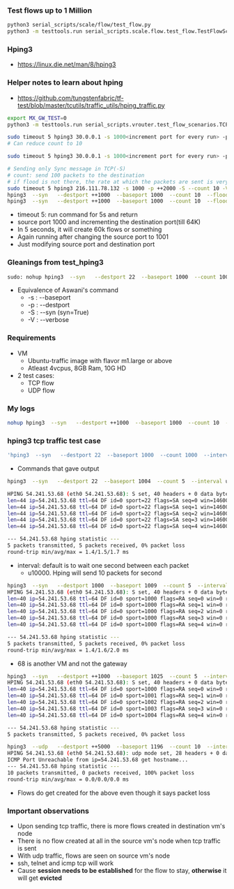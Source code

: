 ### Test flows up to 1 Million

```sh
python3 serial_scripts/scale/flow/test_flow.py
python3 -m testtools.run serial_scripts.scale.flow.test_flow.TestFlowScale.test_flow_scale
```

### Hping3 

* https://linux.die.net/man/8/hping3

### Helper notes to learn about hping

* https://github.com/tungstenfabric/tf-test/blob/master/tcutils/traffic_utils/hping_traffic.py

```sh
export MX_GW_TEST=0
python3 -m testtools.run serial_scripts.vrouter.test_flow_scenarios.TCPFlowEvictionTests.test_hping3_tcp_traffic_for_eviction
```

```sh
sudo timeout 5 hping3 30.0.0.1 -s 1000<increment port for every run> -p ++1000 --udp --count 100 -V
# Can reduce count to 10

sudo timeout 5 hping3 30.0.0.1 -s 1000<increment port for every run> -p ++2000 -S --count 10 -V --flood

# Sending only Sync message in TCP(-S)
# count: send 100 packets to the destination
# if flood is not there, the rate at which the packets are sent is very slow
sudo timeout 5 hping3 216.111.78.132 -s 1000 -p ++2000 -S --count 10 -V --flood
hping3  --syn   --destport ++1000  --baseport 1000  --count 10  --flood   216.111.78.132
hping3  --syn   --destport ++1000  --baseport 1000  --count 10  --flood   216.111.78.129
```
* timeout 5: run command for 5s and return
* source port 1000 and incrementing the destination port(till 64K)
* In 5 seconds, it will create 60k flows or something
* Again running after changing the source port to 1001
* Just modifying source port and destination port

### Gleanings from test_hping3

```sh
sudo: nohup hping3  --syn   --destport 22  --baseport 1000  --count 1000  --interval u10000  1.84.150.68 1>/tmp/hping_ctest-random-65645227.log 2>/tmp/hping_ctest-random-65645227.result &  echo $! > /tmp/hping_ctest-random-65645227.pid
```
* Equivalence of Aswani's command
  * -s : --baseport
  * -p : --destport
  * -S : --syn (syn=True)
  * -V : --verbose

### Requirements

* VM
  * Ubuntu-traffic image with flavor m1.large or above
  * Atleast 4vcpus, 8GB Ram, 10G HD
* 2 test cases:
  * TCP flow
  * UDP flow

### My logs

```sh
nohup hping3  --syn   --destport ++1000  --baseport 1000  --count 10  --flood   122.222.216.68 1>/tmp/hping_ctest-random-13845363.log 2>/tmp/hping_ctest-random-13845363.result &  echo $! > /tmp/hping_ctest-random-13845363.pid
```

### hping3 tcp traffic test case

```sh
'hping3  --syn   --destport 22  --baseport 1000  --count 1000  --interval u10000  54.241.53.68 1>/tmp/hping_ctest-random-23513339.log 2>/tmp/hping_ctest-random-23513339.result'
```
* Commands that gave output
```sh
hping3  --syn   --destport 22  --baseport 1004  --count 5  --interval u10000  54.241.53.68

HPING 54.241.53.68 (eth0 54.241.53.68): S set, 40 headers + 0 data bytes
len=44 ip=54.241.53.68 ttl=64 DF id=0 sport=22 flags=SA seq=0 win=14600 rtt=1.7 ms
len=44 ip=54.241.53.68 ttl=64 DF id=0 sport=22 flags=SA seq=1 win=14600 rtt=1.4 ms
len=44 ip=54.241.53.68 ttl=64 DF id=0 sport=22 flags=SA seq=2 win=14600 rtt=1.4 ms
len=44 ip=54.241.53.68 ttl=64 DF id=0 sport=22 flags=SA seq=3 win=14600 rtt=1.4 ms
len=44 ip=54.241.53.68 ttl=64 DF id=0 sport=22 flags=SA seq=4 win=14600 rtt=1.4 ms

--- 54.241.53.68 hping statistic ---
5 packets transmitted, 5 packets received, 0% packet loss
round-trip min/avg/max = 1.4/1.5/1.7 ms
```
* interval: default is to wait one second between each packet
  * u10000. Hping will send 10 packets for second
```sh
hping3  --syn   --destport 1000  --baseport 1009  --count 5  --interval u10000  54.241.53.68
HPING 54.241.53.68 (eth0 54.241.53.68): S set, 40 headers + 0 data bytes
len=40 ip=54.241.53.68 ttl=64 DF id=0 sport=1000 flags=RA seq=0 win=0 rtt=2.0 ms
len=40 ip=54.241.53.68 ttl=64 DF id=0 sport=1000 flags=RA seq=1 win=0 rtt=1.5 ms
len=40 ip=54.241.53.68 ttl=64 DF id=0 sport=1000 flags=RA seq=2 win=0 rtt=1.4 ms
len=40 ip=54.241.53.68 ttl=64 DF id=0 sport=1000 flags=RA seq=3 win=0 rtt=1.4 ms
len=40 ip=54.241.53.68 ttl=64 DF id=0 sport=1000 flags=RA seq=4 win=0 rtt=1.5 ms

--- 54.241.53.68 hping statistic ---
5 packets transmitted, 5 packets received, 0% packet loss
round-trip min/avg/max = 1.4/1.6/2.0 ms
```
* 68 is another VM and not the gateway

```sh
hping3  --syn   --destport ++1000  --baseport 1025  --count 5  --interval u10000  54.241.53.68
HPING 54.241.53.68 (eth0 54.241.53.68): S set, 40 headers + 0 data bytes
len=40 ip=54.241.53.68 ttl=64 DF id=0 sport=1000 flags=RA seq=0 win=0 rtt=2.0 ms
len=40 ip=54.241.53.68 ttl=64 DF id=0 sport=1001 flags=RA seq=1 win=0 rtt=1.5 ms
len=40 ip=54.241.53.68 ttl=64 DF id=0 sport=1002 flags=RA seq=2 win=0 rtt=1.5 ms
len=40 ip=54.241.53.68 ttl=64 DF id=0 sport=1003 flags=RA seq=3 win=0 rtt=1.6 ms
len=40 ip=54.241.53.68 ttl=64 DF id=0 sport=1004 flags=RA seq=4 win=0 rtt=1.4 ms

--- 54.241.53.68 hping statistic ---
5 packets transmitted, 5 packets received, 0% packet loss
```

```sh
hping3  --udp   --destport ++5000  --baseport 1196  --count 10  --interval u10000  54.241.53.68
HPING 54.241.53.68 (eth0 54.241.53.68): udp mode set, 28 headers + 0 data bytes
ICMP Port Unreachable from ip=54.241.53.68 get hostname...
--- 54.241.53.68 hping statistic ---
10 packets transmitted, 0 packets received, 100% packet loss
round-trip min/avg/max = 0.0/0.0/0.0 ms
```
* Flows do get created for the above even though it says packet loss

### Important observations

* Upon sending tcp traffic, there is more flows created in destination vm's node
* There is no flow created at all in the source vm's node when tcp traffic is sent
* With udp traffic, flows are seen on source vm's node
* ssh, telnet and icmp tcp will work
* Cause **session needs to be established** for the flow to stay, **otherwise** it will get **evicted**